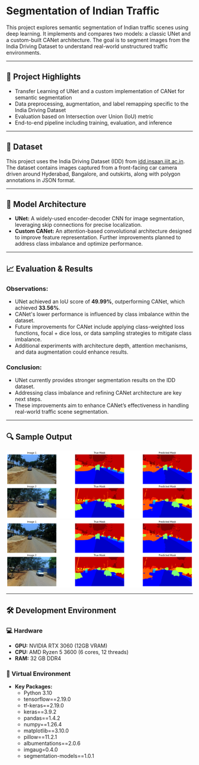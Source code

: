 # Segmentation of Indian Traffic

This project explores semantic segmentation of Indian traffic scenes using deep learning. It implements and compares two models: a classic UNet and a custom-built CANet architecture. The goal is to segment images from the India Driving Dataset to understand real-world unstructured traffic environments.

---

## 📌 Project Highlights

- Transfer Learning of UNet and a custom implementation of CANet for semantic segmentation
- Data preprocessing, augmentation, and label remapping specific to the India Driving Dataset
- Evaluation based on Intersection over Union (IoU) metric
- End-to-end pipeline including training, evaluation, and inference

---

## 📂 Dataset

This project uses the India Driving Dataset (IDD) from [idd.insaan.iiit.ac.in](https://idd.insaan.iiit.ac.in/). The dataset contains images captured from a front-facing car camera driven around Hyderabad, Bangalore, and outskirts, along with polygon annotations in JSON format.

---

## 🧱 Model Architecture

- **UNet:** A widely-used encoder-decoder CNN for image segmentation, leveraging skip connections for precise localization.
- **Custom CANet:** An attention-based convolutional architecture designed to improve feature representation. Further improvements planned to address class imbalance and optimize performance.

---

## 📈 Evaluation & Results

### Observations:
- UNet achieved an IoU score of **49.99%**, outperforming CANet, which achieved **33.56%**.
- CANet's lower performance is influenced by class imbalance within the dataset.
- Future improvements for CANet include applying class-weighted loss functions, focal + dice loss, or data sampling strategies to mitigate class imbalance.
- Additional experiments with architecture depth, attention mechanisms, and data augmentation could enhance results.

### Conclusion:
- UNet currently provides stronger segmentation results on the IDD dataset.
- Addressing class imbalance and refining CANet architecture are key next steps.
- These improvements aim to enhance CANet’s effectiveness in handling real-world traffic scene segmentation.

---

## 🔍 Sample Output

![UNet Segmentation Output](UNet_output.png)
![CANet Segmentation Output](UNet_output.png)

---

## 🛠️ Development Environment

### 💻 Hardware

*   **GPU:** NVIDIA RTX 3060 (12GB VRAM)  
*   **CPU:** AMD Ryzen 5 3600 (6 cores, 12 threads)  
*   **RAM:** 32 GB DDR4  

### 🧪 Virtual Environment

*   **Key Packages:**  
    *   Python 3.10  
    *   tensorflow==2.19.0  
    *   tf-keras==2.19.0  
    *   keras==3.9.2  
    *   pandas==1.4.2  
    *   numpy==1.26.4  
    *   matplotlib==3.10.0
    *   pillow==11.2.1
    *   albumentations==2.0.6
    *   imgaug=0.4.0
    *   segmentation-models==1.0.1
